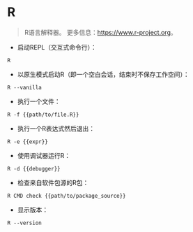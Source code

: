 # R

> R语言解释器。
> 更多信息：<https://www.r-project.org>。

- 启动REPL（交互式命令行）：

`R`

- 以原生模式启动R（即一个空白会话，结束时不保存工作空间）：

`R --vanilla`

- 执行一个文件：

`R -f {{path/to/file.R}}`

- 执行一个R表达式然后退出：

`R -e {{expr}}`

- 使用调试器运行R：

`R -d {{debugger}}`

- 检查来自软件包源的R包：

`R CMD check {{path/to/package_source}}`

- 显示版本：

`R --version`